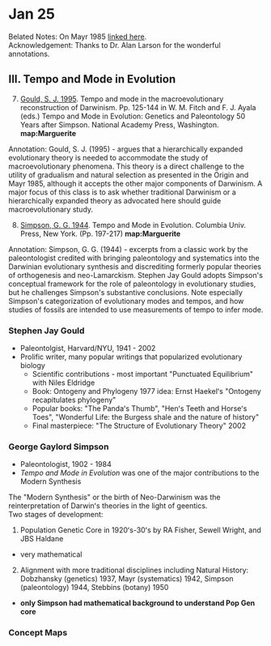 # Jan 25

Belated Notes: On Mayr 1985 [linked here](../2024-01-17-darwinism/Mayr1985_notes.jpg).  
Acknowledgement: Thanks to Dr. Alan Larson for the wonderful annotations.   

## III. Tempo and Mode in Evolution

7. [Gould, S. J. 1995](https://drive.google.com/drive/u/0/folders/1ocqMPD5gX9xi4VQy_5OtU5wSyg-X8ftM). Tempo and mode in the macroevolutionary reconstruction of Darwinism. Pp. 125-144 in W. M. Fitch and F. J. Ayala (eds.) Tempo and Mode in Evolution: Genetics and Paleontology 50 Years after Simpson. National Academy Press, Washington.  **map:Marguerite**

Annotation: Gould, S. J. (1995) - argues that a hierarchically expanded evolutionary theory is needed to accommodate the study of macroevolutionary phenomena. This theory is a direct challenge to the utility of gradualism and natural selection as presented in the Origin and Mayr 1985, although it accepts the other major components of Darwinism. A major focus of this class is to ask whether traditional Darwinism or a hierarchically expanded theory as advocated here should guide macroevolutionary study.

8. [Simpson, G. G. 1944](https://drive.google.com/drive/u/0/folders/1ocqMPD5gX9xi4VQy_5OtU5wSyg-X8ftM). Tempo and Mode in Evolution. Columbia Univ. Press, New York. (Pp. 197-217)  **map:Marguerite**

Annotation: Simpson, G. G. (1944) - excerpts from a classic work by the paleontologist credited with bringing paleontology and systematics into the Darwinian evolutionary synthesis and discrediting formerly popular theories of orthogenesis and neo-Lamarckism. Stephen Jay Gould adopts Simpson's conceptual framework for the role of paleontology in evolutionary studies, but he challenges Simpson's substantive conclusions. Note especially Simpson's categorization of evolutionary modes and tempos, and how studies of fossils are intended to use measurements of tempo to infer mode.

### Stephen Jay Gould

* Paleontolgist, Harvard/NYU, 1941 - 2002  
* Prolific writer, many popular writings that popularized evolutionary biology  
  * Scientific contributions - most important "Punctuated Equilibrium" with Niles Eldridge  
  * Book: Ontogeny and Phylogeny 1977 idea: Ernst Haekelʻs "Ontogeny recapitulates phylogeny"   
  * Popular books: "The Pandaʻs Thumb", "Henʻs Teeth and Horseʻs Toes", "Wonderful Life: the Burgess shale and the nature of history"  
  * Final masterpiece: "The Structure of Evolutionary Theory" 2002  

### George Gaylord Simpson

* Paleontologist, 1902 - 1984
* *Tempo and Mode in Evolution* was one of the major contributions to the Modern Synthesis

The "Modern Synthesis" or the birth of Neo-Darwinism was the reinterpretation of Darwinʻs theories in the light of geentics.  
Two stages of development:
1) Population Genetic Core in 1920ʻs-30ʻs by RA Fisher, Sewell Wright, and JBS Haldane
  * very mathematical
2) Alignment with more traditional disciplines including Natural History: Dobzhansky (genetics) 1937, Mayr (systematics) 1942, Simpson (paleontology) 1944, Stebbins (botany) 1950
  * **only Simpson had mathematical background to understand Pop Gen core**


### Concept Maps

<!---
## Simpson 1944 Chapter VI - Organism and Environment

<img width="700" src="./Simpson44_OrgEnv_conceptmap.JPG" >

## Simpson 1944 Chapter VII - Modes of Evolution

<img width="700" src="./Simpson44_ModesEvol_conceptmap.JPG" >

## Gould 1995 Tempo and Mode in the Macroevolutionary Reconstruction of Darwinism

<img width="700" src="./Gould95_TempMode_conceptmap.JPG" >
---> 
